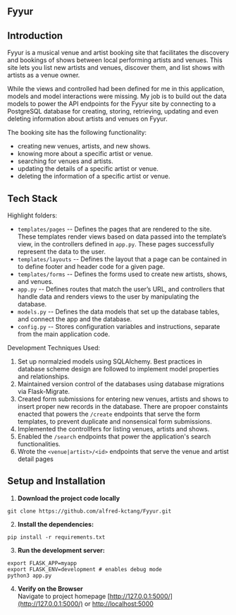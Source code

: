 Fyyur
-----

## Introduction

Fyyur is a musical venue and artist booking site that facilitates the discovery and bookings of shows between local performing artists and venues. This site lets you list new artists and venues, discover them, and list shows with artists as a venue owner.

While the views and controlled had been defined for me in this application, models and model interactions were missing. My job is to build out the data models to power the API endpoints for the Fyyur site by connecting to a PostgreSQL database for creating, storing, retrieving, updating and even deleting information about artists and venues on Fyyur.

The booking site has the following functionality:

* creating new venues, artists, and new shows.
* knowing more about a specific artist or venue.
* searching for venues and artists.
* updating the details of a specific artist or venue.
* deleting the information of a specific artist or venue.

## Tech Stack

Highlight folders:
* `templates/pages` -- Defines the pages that are rendered to the site. These templates render views based on data passed into the template’s view, in the controllers defined in `app.py`. These pages successfully represent the data to the user.
* `templates/layouts` -- Defines the layout that a page can be contained in to define footer and header code for a given page.
* `templates/forms` -- Defines the forms used to create new artists, shows, and venues.
* `app.py` -- Defines routes that match the user’s URL, and controllers that handle data and renders views to the user by manipulating the database.
* `models.py` -- Defines the data models that set up the database tables, and connect the app and the database.
* `config.py` -- Stores configuration variables and instructions, separate from the main application code. 

Development Techniques Used:
1. Set up normalzied models using SQLAlchemy. Best practices in database scheme design are followed to implement model properties and relationships.
2. Maintained version control of the databases using database migrations via Flask-Migrate.
3. Created form submissions for entering new venues, artists and shows to insert proper new records in the database. There are propoer constaints enacted that powers the `/create` endpoints that serve the form templates, to prevent duplicate and nonsensical form submissions.
4. Implemented the controllfers for listing venues, artists and shows.
5. Enabled the `/search` endpoints that power the application's search functionalities.
6. Wrote the `<venue|artist>/<id>` endpoints that serve the venue and artist detail pages

## Setup and Installation

1. **Download the project code locally**
```
git clone https://github.com/alfred-kctang/Fyyur.git
```

2. **Install the dependencies:**
```
pip install -r requirements.txt
```

3. **Run the development server:**
```
export FLASK_APP=myapp
export FLASK_ENV=development # enables debug mode
python3 app.py
```

4. **Verify on the Browser**<br>
Navigate to project homepage [http://127.0.0.1:5000/](http://127.0.0.1:5000/) or [http://localhost:5000](http://localhost:5000)
